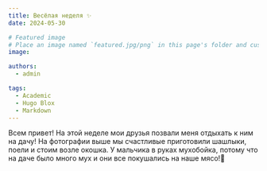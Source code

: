```yaml
---
title: Весёлая неделя ✨
date: 2024-05-30

# Featured image
# Place an image named `featured.jpg/png` in this page's folder and customize its options here.
image:

authors:
  - admin

tags:
  - Academic
  - Hugo Blox
  - Markdown
---
```


Всем привет! На этой неделе мои друзья позвали меня отдыхать к ним на дачу! На фотографии выше  мы счастливые приготовили шашлыки, поели и стоим возле окошка. У мальчика в руках мухобойка, потому что на даче было много мух и они все покушались на наше мясо!🥩

